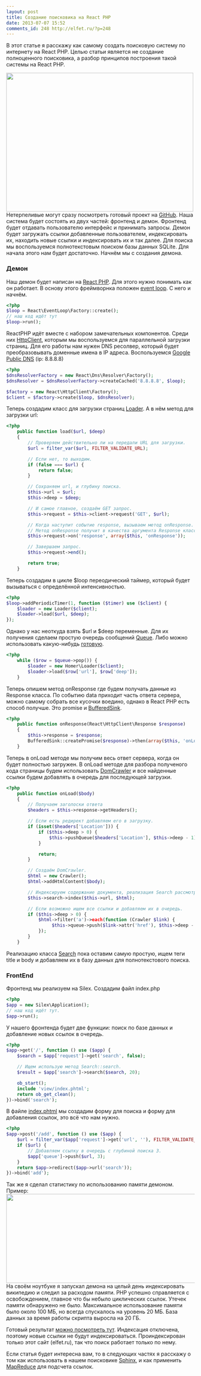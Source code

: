 ```yaml
---
layout: post
title: Создание поисковика на React PHP
date: 2013-07-07 15:52
comments_id: 248 http://elfet.ru/?p=248
---
```

В этот статье я расскажу как самому создать поисковую систему по интернету на React PHP. Целью статьи является не создание полноценного поисковика, а разбор принципов построения такой системы на React PHP.

<a href="/assets/react-php.png">
<img src="/assets/react-php.png" alt="" class="center" width="500" height="371">
</a>
Нетерпеливые могут сразу посмотреть готовый проект на <a href="https://github.com/elfet/homer" target="_blank">GitHub</a>.
<!--more-->
Наша система будет состоять из двух частей: фронтенд и демон. Фронтенд будет отдавать пользователю интерфейс и принимать запросы. Демон будет загружать ссылки добавленные пользователем, индексировать их, находить новые ссылки и индексировать их и так далее.
Для поиска мы воспользуемся полнотекстовым поиском базы данных SQLite. Для начала этого нам будет достаточно.
Начнём мы с создания демона.

<h3>Демон</h3>
Наш демон будет написан на <a href="http://reactphp.org/" target="_blank">React PHP</a>. Для этого нужно понимать как он работает.
В основу этого фреймворнка положен <a href="http://en.wikipedia.org/wiki/Event_loop" target="_blank">event loop</a>. C него и начнём.


~~~ php
<?php
$loop = React\EventLoop\Factory::create();
// наш код идёт тут
$loop->run();
~~~

ReactPHP идёт вместе с набором замечательных компонентов. Среди них <a href="https://github.com/reactphp/react/tree/master/src/React/HttpClient" target="_blank">HttpClient</a>, которым мы воспользуемся для параллельной загрузки страниц. Для его работы нам нужен DNS ресолвер, который будет преобразовывать доменные имена в IP адреса. Воспользуемся <a href="http://ru.wikipedia.org/wiki/Google_Public_DNS" target="_blank">Google Public DNS</a> (ip: 8.8.8.8)


~~~ php
<?php
$dnsResolverFactory = new React\Dns\Resolver\Factory();
$dnsResolver = $dnsResolverFactory->createCached('8.8.8.8', $loop);

$factory = new React\HttpClient\Factory();
$client = $factory->create($loop, $dnsResolver);
~~~

Теперь создадим класс для загрузки страниц <a href="https://github.com/elfet/homer/blob/master/src/Homer/Loader.php" target="_blank">Loader</a>. А в нём метод для загрузки url:


~~~ php
<?php
    public function load($url, $deep)
    {
        // Проверяем действительно ли на передали URL для загрузки.
        $url = filter_var($url, FILTER_VALIDATE_URL);

        // Если нет, то выходим.
        if (false === $url) {
            return false;
        }

        // Сохраняем url, и глубину поиска.
        $this->url = $url;
        $this->deep = $deep;

        // И самое главное, создаём GET запрос.
        $this->request = $this->client->request('GET', $url);

        // Когда наступит событие response, вызываем метод onResponse.
        // Метод onResponse получит в качества аргумента Response класс.
        $this->request->on('response', array($this, 'onResponse'));

        // Завершаем запрос.
        $this->request->end();

        return true;
    }
~~~

Теперь создадим в цикле $loop переодический таймер, который будет вызываться с определённой интенсивностью.


~~~ php
<?php
$loop->addPeriodicTimer(1, function ($timer) use ($client) {
    $loader = new Loader($client);
    $loader->load($url, $deep);
});
~~~

Однако у нас неоткуда взять $url и $deep переменные. Для их получения сделаем простую очередь сообщений <a href="https://github.com/elfet/homer/blob/master/src/Homer/Queue.php" target="_blank">Queue</a>. Либо можно использовать какую-нибудь <a href="http://gearman.org/" target="_blank">готовую</a>.


~~~ php
<?php
    while ($row = $queue->pop()) {
        $loader = new Homer\Loader($client);
        $loader->load($row['url'], $row['deep']);
    }
~~~

Теперь опишем метод onResponse где будем получать данные из Response класса. По событию data приходит часть ответа сервера, можно самому собрать все кусочки воедино, однако в React PHP есть способ получше. Это promise и <a href="https://github.com/reactphp/react/blob/master/src/React/Stream/BufferedSink.php" target="_blank">BufferedSink</a>.


~~~ php
<?php
    public function onResponse(React\HttpClient\Response $response)
    {
        $this->response = $response;
        BufferedSink::createPromise($response)->then(array($this, 'onLoad'));
    }
~~~

Теперь в onLoad методе мы получим весь ответ сервера, когда он будет полностью загружен. В onLoad методе для разбора полученого кода страницы будем использовать <a href="http://symfony.com/doc/current/components/dom_crawler.html" target="_blank">DomCrawler</a> и все найденные ссылки будем добавлять в очередь для последующей загрузки.


~~~ php
<?php
    public function onLoad($body)
    {
        // Получаем заголоски ответа
        $headers = $this->response->getHeaders();

        // Если есть редирект добавляем его в загрузку.
        if (isset($headers['Location'])) {
            if ($this->deep > 0) {
                $this->pushQueue($headers['Location'], $this->deep - 1);
            }

            return;
        }

        // Создаём DomCrawler.
        $html = new Crawler();
        $html->addHtmlContent($body);

        // Индексируем содержание документа, реализация Search рассмотрим позже.
        $this->search->index($this->url, $html);

        // Если возможно ищем все ссылки и добавляем их в очередь.
        if ($this->deep > 0) {
            $html->filter('a')->each(function (Crawler $link) {
                 $this->queue->push($link->attr('href'), $this->deep - 1);
            });
        }
    }
~~~

Реализацию класса <a href="https://github.com/elfet/homer/blob/master/src/Homer/Search.php" target="_blank">Search</a> пока оставим самую простую, ищем теги title и body и добавляем их в базу данных для полнотекстового поиска.

<h3>FrontEnd</h3>
Фронтенд мы реализуем на Silex. Создадим файл index.php


~~~ php
<?php
$app = new Silex\Application();
// наш код идёт тут.
$app->run();
~~~

У нашего фронтенда будет две функции: поиск по базе данных и добавление новых ссылок в очередь.


~~~ php
<?php
$app->get('/', function () use ($app) {
    $search = $app['request']->get('search', false);

    // Ищем использую метод Search::search.
    $result = $app['search']->search($search, 20);

    ob_start();
    include 'view/index.phtml';
    return ob_get_clean();
})->bind('search');
~~~

В файле <a href="https://github.com/elfet/homer/blob/master/view/index.phtml" target="_blank">index.phtml</a> мы создадим форму для поиска и форму для добавления ссылок, это всё что нам нужно.


~~~ php
<?php
$app->post('/add', function () use ($app) {
    $url = filter_var($app['request']->get('url', ''), FILTER_VALIDATE_URL);
    if ($url) {
        // Добавляем ссылку в очередь с глубиной поиска 3.
        $app['queue']->push($url, 3);
    }
    return $app->redirect($app->url('search'));
})->bind('add');
~~~


Так же я сделал статистику по использованию памяти демоном. Пример:
<img src="/assets/react-stat.png" width="527" height="238" class="center">
На своём ноутбуке я запускал демона на целый день индексировать википедию и следил за расходом памяти. PHP успешно справляется с освобождением, главное что бы небыло циклических ссылок. Утечек памяти обнаружено не было. Максимальное использование памяти было около 100 МБ, но всегда спускалось на уровень 20 МБ. База данных за время работы скрипта выросла на 20 ГБ.

Готовый результат <a href="http://lab.elfet.ru/search/?search=title:silex" target="_blank">можно посмотреть тут</a>. Индексация отключена, поэтому новые ссылки не будут индексироваться.
Проиндексирован только этот сайт (elfet.ru), так что поиск работает только по нему.

Если статья будет интересна вам, то в следующих частях я расскажу о том как использовать в нашем поисковике <a href="http://sphinxsearch.com/" target="_blank">Sphinx</a>, и как применить <a href="http://en.wikipedia.org/wiki/MapReduce" target="_blank">MapReduce</a> для подсчета ссылок.
